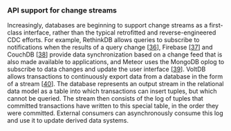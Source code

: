 ### API support for change streams 
Increasingly, databases are beginning to support change streams as a first-class interface, rather
than the typical retrofitted and reverse-engineered CDC efforts. For example, RethinkDB allows
queries to subscribe to notifications when the results of a query change
[[36](ch11.html#Akhmechet2015tq)], Firebase
[[37](ch11.html#Firebase2016)] and CouchDB
[[38](ch11.html#CouchDB2014_ch11)] provide data
synchronization based on a change feed that is also made available to applications, and Meteor uses
the MongoDB oplog to subscribe to data changes and update the user interface
[[39](ch11.html#DeBergalis2013vd)]. 
VoltDB allows transactions to continuously export data from a database in the form of a stream
[[40](ch11.html#VoltDBCh15)].
The database represents an output stream in the relational data model as a table into which
transactions can insert tuples, but which cannot be queried. The stream then consists of the log of
tuples that committed transactions have written to this special table, in the order they were
committed. External consumers can asynchronously consume this log and use it to update derived data
systems.